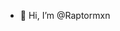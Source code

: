 - 👋 Hi, I’m @Raptormxn
<!---
Raptormxn/Raptormxn is a ✨ special ✨ repository because its `README.md` (this file) appears on your GitHub profile.
You can click the Preview link to take a look at your changes.
--->
